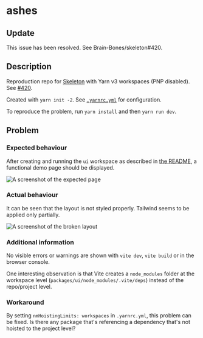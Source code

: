 # ashes

## Update

This issue has been resolved. See Brain-Bones/skeleton#420.

## Description

Reproduction repo for [Skeleton]([Brain-Bones/skeleton](https://github.com/Brain-Bones/skeleton)) with Yarn v3 workspaces (PNP disabled). See [#420](https://github.com/Brain-Bones/skeleton/issues/420).

Created with `yarn init -2`. See [`.yarnrc.yml`](.yarnrc.yml) for configuration.

To reproduce the problem, run `yarn install` and then `yarn run dev`.

## Problem

### Expected behaviour

After creating and running the `ui` workspace as described in [the README](packages/ui/README.md), a functional demo page should be displayed.

![A screenshot of the expected page](https://i.imgur.com/m5NXhWY.png)

### Actual behaviour

It can be seen that the layout is not styled properly. Tailwind seems to be applied only partially.

![A screenshot of the broken layout](https://i.imgur.com/b0TgZz7.png)

### Additional information

No visible errors or warnings are shown with `vite dev`, `vite build` or in the browser console.

One interesting observation is that Vite creates a `node_modules` folder at the workspace level (`packages/ui/node_modules/.vite/deps`) instead of the repo/project level.

### Workaround

By setting `nmHoistingLimits: workspaces` in `.yarnrc.yml`, this problem can be fixed. Is there any package that's referencing a dependency that's not hoisted to the project level?
